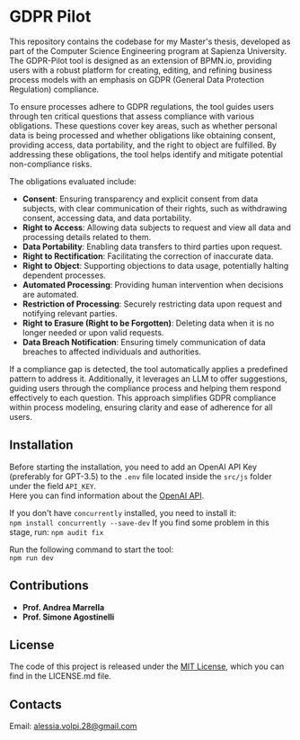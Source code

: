 # GDPR Pilot

This repository contains the codebase for my Master's thesis, developed as part of the Computer Science Engineering program at Sapienza University. The GDPR-Pilot tool is designed as an extension of BPMN.io, providing users with a robust platform for creating, editing, and refining business process models with an emphasis on GDPR (General Data Protection Regulation) compliance.

To ensure processes adhere to GDPR regulations, the tool guides users through ten critical questions that assess compliance with various obligations. These questions cover key areas, such as whether personal data is being processed and whether obligations like obtaining consent, providing access, data portability, and the right to object are fulfilled. By addressing these obligations, the tool helps identify and mitigate potential non-compliance risks.

The obligations evaluated include:

- **Consent**: Ensuring transparency and explicit consent from data subjects, with clear communication of their rights, such as withdrawing consent, accessing data, and data portability.
- **Right to Access**: Allowing data subjects to request and view all data and processing details related to them.
- **Data Portability**: Enabling data transfers to third parties upon request.
- **Right to Rectification**: Facilitating the correction of inaccurate data.
- **Right to Object**: Supporting objections to data usage, potentially halting dependent processes.
- **Automated Processing**: Providing human intervention when decisions are automated.
- **Restriction of Processing**: Securely restricting data upon request and notifying relevant parties.
- **Right to Erasure (Right to be Forgotten)**: Deleting data when it is no longer needed or upon valid requests.
- **Data Breach Notification**: Ensuring timely communication of data breaches to affected individuals and authorities.

If a compliance gap is detected, the tool automatically applies a predefined pattern to address it. Additionally, it leverages an LLM to offer suggestions, guiding users through the compliance process and helping them respond effectively to each question. This approach simplifies GDPR compliance within process modeling, ensuring clarity and ease of adherence for all users.

## Installation

Before starting the installation, you need to add an OpenAI API Key (preferably for GPT-3.5) to the `.env` file located inside the `src/js` folder under the field `API_KEY`.  
Here you can find information about the [OpenAI API](https://openai.com/index/openai-api/).

If you don't have `concurrently` installed, you need to install it:  
`npm install concurrently --save-dev`
If you find some problem in this stage, run:
`npm audit fix`

Run the following command to start the tool:  
`npm run dev`

## Contributions

- **Prof. Andrea Marrella**
- **Prof. Simone Agostinelli**

## License

The code of this project is released under the [MIT License](./LICENSE.md), which you can find in the LICENSE.md file.

## Contacts

Email: alessia.volpi.28@gmail.com
